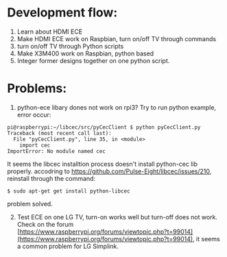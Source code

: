 # Development flow:

1. Learn about HDMI ECE 
2. Make HDMI ECE work on Raspbian, turn on/off TV through commands
3. turn on/off TV through Python scripts
4. Make X3M400 work on Raspbian, python based
5. Integer former designs together on one python script.

# Problems:

1. python-ece libary dones not work on rpi3?
Try to run python example, error occur:
```
pi@raspberrypi:~/libcec/src/pyCecClient $ python pyCecClient.py 
Traceback (most recent call last):
  File "pyCecClient.py", line 35, in <module>
    import cec
ImportError: No module named cec
```

It seems the libcec installtion process doesn't install python-cec lib properly.
accodring to https://github.com/Pulse-Eight/libcec/issues/210, reinstall through 
the command:
```
$ sudo apt-get get install python-libcec
```
problem solved.

2. Test ECE on one LG TV, turn-on works well but turn-off does not work. Check on the forum [https://www.raspberrypi.org/forums/viewtopic.php?t=99014](https://www.raspberrypi.org/forums/viewtopic.php?t=99014), it seems a common problem for LG Simplink. 